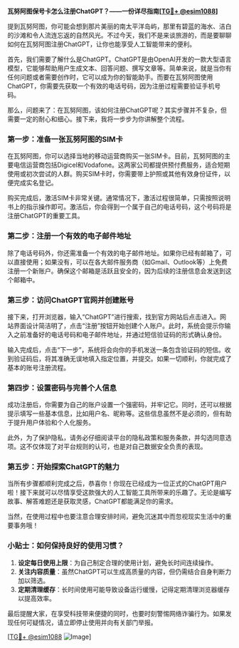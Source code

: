 **瓦努阿图保号卡怎么注册ChatGPT？——一份详尽指南[[TG💪+ @esim1088](https://t.me/s/esim1088)]**

提到瓦努阿图，你可能会想到那片美丽的南太平洋岛屿，那里有碧蓝的海水、洁白的沙滩和令人流连忘返的自然风光。不过今天，我们不是来谈旅游的，而是要聊聊如何在瓦努阿图注册ChatGPT，让你也能享受人工智能带来的便利。

首先，我们需要了解什么是ChatGPT。ChatGPT是由OpenAI开发的一款大型语言模型，它能够帮助用户生成文本、回答问题、撰写文章等。简单来说，就是当你有任何问题或者需要创作时，它可以成为你的智能助手。而要在瓦努阿图使用ChatGPT，你需要先获取一个有效的电话号码，因为注册过程需要验证手机号码。

那么，问题来了：在瓦努阿图，该如何注册ChatGPT呢？其实步骤并不复杂，但需要一定的耐心和细心。接下来，我将一步步为你讲解整个流程。

### 第一步：准备一张瓦努阿图的SIM卡

在瓦努阿图，你可以选择当地的移动运营商购买一张SIM卡。目前，瓦努阿图的主要电信运营商包括Digicel和Vodafone。这两家公司都提供预付费服务，适合短期使用或初次尝试的人群。购买SIM卡时，你需要带上护照或其他有效身份证件，以便完成实名登记。

购买完成后，激活SIM卡非常关键。通常情况下，激活过程很简单，只需按照说明书上的指示操作即可。激活后，你会得到一个属于自己的电话号码，这个号码将是注册ChatGPT的重要工具。

### 第二步：注册一个有效的电子邮件地址

除了电话号码外，你还需准备一个有效的电子邮件地址。如果你已经有邮箱了，可以直接使用；如果没有，可以在各大邮件服务商（如Gmail、Outlook等）上免费注册一个新账户。确保这个邮箱是活跃且安全的，因为后续的注册信息会发送到这个邮箱中。

### 第三步：访问ChatGPT官网并创建账号

接下来，打开浏览器，输入“ChatGPT”进行搜索，找到官方网站后点击进入。网站界面设计简洁明了，点击“注册”按钮开始创建个人账户。此时，系统会提示你输入之前准备好的电话号码和电子邮件地址，并通过短信验证码的形式确认身份。

输入完成后，点击“下一步”，系统将会向你的手机发送一条包含验证码的短信。收到验证码后，将其准确无误地填入指定位置，并提交。如果一切顺利，你就完成了基本的账号注册流程。

### 第四步：设置密码与完善个人信息

成功注册后，你需要为自己的账户设置一个强密码，并牢记它。同时，还可以根据提示填写一些基本信息，比如用户名、昵称等。这些信息虽然不是必须的，但有助于提升用户体验和个人化服务。

此外，为了保护隐私，请务必仔细阅读平台的隐私政策和服务条款，并勾选同意选项。这不仅体现了对平台规则的认可，也是对自己数据安全负责的表现。

### 第五步：开始探索ChatGPT的魅力

当所有步骤都顺利完成之后，恭喜你！你现在已经成为一位正式的ChatGPT用户啦！接下来就可以尽情享受这款强大的人工智能工具所带来的乐趣了。无论是编写故事、解答难题还是获取灵感，ChatGPT都能满足你的需求。

当然，在使用过程中也要注意合理安排时间，避免沉迷其中而忽视现实生活中的重要事务哦！

### 小贴士：如何保持良好的使用习惯？

1. **设定每日使用上限**：为自己制定合理的使用计划，避免长时间连续操作。
2. **关注内容质量**：虽然ChatGPT可以生成高质量的内容，但仍需结合自身判断力加以筛选。
3. **定期清理缓存**：长时间使用可能导致设备运行缓慢，记得定期清理浏览器缓存以提高效率。

最后提醒大家，在享受科技带来便捷的同时，也要时刻警惕网络诈骗行为。如果发现任何可疑情况，请立即停止使用并向有关部门举报。

[[TG💪+ @esim1088](https://t.me/s/esim1088) ![Image](https://i.postimg.cc/4NQfJmqS/Snipaste-2025-05-13-00-14-12.png)]
